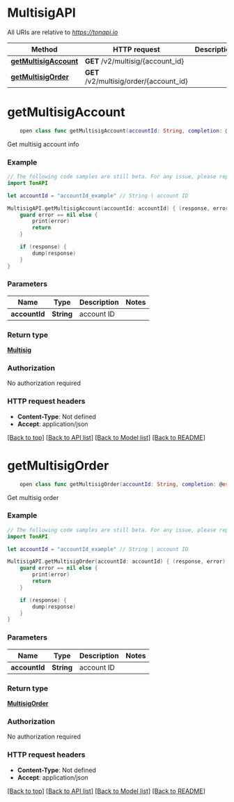 # MultisigAPI

All URIs are relative to *https://tonapi.io*

Method | HTTP request | Description
------------- | ------------- | -------------
[**getMultisigAccount**](MultisigAPI.md#getmultisigaccount) | **GET** /v2/multisig/{account_id} | 
[**getMultisigOrder**](MultisigAPI.md#getmultisigorder) | **GET** /v2/multisig/order/{account_id} | 


# **getMultisigAccount**
```swift
    open class func getMultisigAccount(accountId: String, completion: @escaping (_ data: Multisig?, _ error: Error?) -> Void)
```



Get multisig account info

### Example
```swift
// The following code samples are still beta. For any issue, please report via http://github.com/OpenAPITools/openapi-generator/issues/new
import TonAPI

let accountId = "accountId_example" // String | account ID

MultisigAPI.getMultisigAccount(accountId: accountId) { (response, error) in
    guard error == nil else {
        print(error)
        return
    }

    if (response) {
        dump(response)
    }
}
```

### Parameters

Name | Type | Description  | Notes
------------- | ------------- | ------------- | -------------
 **accountId** | **String** | account ID | 

### Return type

[**Multisig**](Multisig.md)

### Authorization

No authorization required

### HTTP request headers

 - **Content-Type**: Not defined
 - **Accept**: application/json

[[Back to top]](#) [[Back to API list]](../README.md#documentation-for-api-endpoints) [[Back to Model list]](../README.md#documentation-for-models) [[Back to README]](../README.md)

# **getMultisigOrder**
```swift
    open class func getMultisigOrder(accountId: String, completion: @escaping (_ data: MultisigOrder?, _ error: Error?) -> Void)
```



Get multisig order

### Example
```swift
// The following code samples are still beta. For any issue, please report via http://github.com/OpenAPITools/openapi-generator/issues/new
import TonAPI

let accountId = "accountId_example" // String | account ID

MultisigAPI.getMultisigOrder(accountId: accountId) { (response, error) in
    guard error == nil else {
        print(error)
        return
    }

    if (response) {
        dump(response)
    }
}
```

### Parameters

Name | Type | Description  | Notes
------------- | ------------- | ------------- | -------------
 **accountId** | **String** | account ID | 

### Return type

[**MultisigOrder**](MultisigOrder.md)

### Authorization

No authorization required

### HTTP request headers

 - **Content-Type**: Not defined
 - **Accept**: application/json

[[Back to top]](#) [[Back to API list]](../README.md#documentation-for-api-endpoints) [[Back to Model list]](../README.md#documentation-for-models) [[Back to README]](../README.md)

